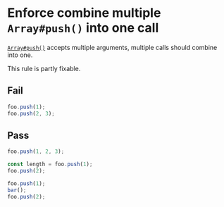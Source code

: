 # Enforce combine multiple `Array#push()` into one call

[`Array#push()`](https://developer.mozilla.org/en-US/docs/Web/JavaScript/Reference/Global_Objects/Array/push) accepts multiple arguments, multiple calls should combine into one.

This rule is partly fixable.

## Fail

```js
foo.push(1);
foo.push(2, 3);
```

## Pass

```js
foo.push(1, 2, 3);
```

```js
const length = foo.push(1);
foo.push(2);
```

```js
foo.push(1);
bar();
foo.push(2);
```
